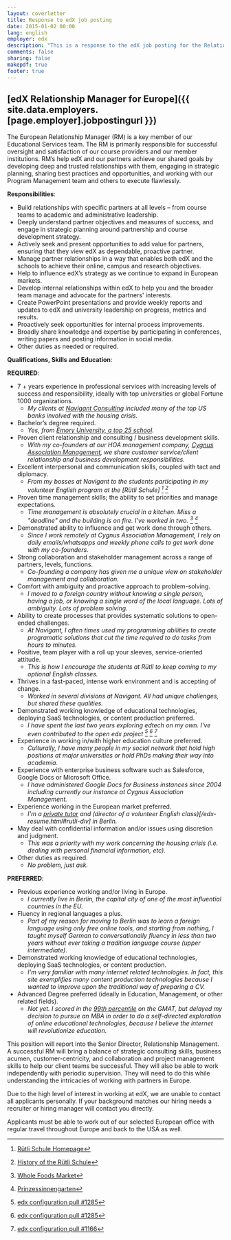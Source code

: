 ```yaml
---
layout: coverletter
title: Response to edX job posting
date: 2015-01-02 00:00
lang: english
employer: edx
description: "This is a response to the edX job posting for the Relationship Manager for Europe (Contract Role)."
comments: false
sharing: false
makepdf: true
footer: true
---
```


## [edX Relationship Manager for Europe]({{ site.data.employers.[page.employer].jobpostingurl }})

The European Relationship Manager (RM) is a key member of our Educational Services team. The RM is primarily responsible for successful oversight and satisfaction of our course providers and our member institutions. RM’s help edX and our partners achieve our shared goals by developing deep and trusted relationships with them, engaging in strategic planning, sharing best practices and opportunities, and working with our Program Management team and others to execute flawlessly.

__Responsibilities__:

- Build relationships with specific partners at all levels – from course teams to academic and administrative leadership.
- Deeply understand partner objectives and measures of success, and engage in strategic planning around partnership and course development strategy.
- Actively seek and present opportunities to add value for partners, ensuring that they view edX as dependable, proactive partner.
- Manage partner relationships in a way that enables both edX and the schools to achieve their online, campus and research objectives.
- Help to influence edX’s strategy as we continue to expand in European markets.
- Develop internal relationships within edX to help you and the broader team manage and advocate for the partners' interests.
- Create PowerPoint presentations and provide weekly reports and updates to edX and university leadership on progress, metrics and results.
- Proactively seek opportunities for internal process improvements.
- Broadly share knowledge and expertise by participating in conferences, writing papers and posting information in social media.
- Other duties as needed or required.

__Qualifications, Skills and Education__:

__REQUIRED__:

- 7 + years experience in professional services with increasing levels of success and responsibility, ideally with top universities or global Fortune 1000 organizations.
  * _My clients at [Navigant Consulting](http://www.navigant.com) included many of the top US banks involved with the housing crisis._ 
- Bachelor’s degree required.  
  * _Yes, from [Emory University, a top 25 school](http://colleges.usnews.rankingsandreviews.com/best-colleges/emory-university-1564)._
- Proven client relationship and consulting / business development skills.
  * _With my co-founders at our HOA management company, [Cygnus Association Management](http://www.cygmgmt.com), we share customer service/client relationship and business development responsibilities._
- Excellent interpersonal and communication skills, coupled with tact and diplomacy.
  * _From my bosses at Navigant to the students participating in my volunteer English program at the [Rütli Schule] [^1] [^2]_
- Proven time management skills; the ability to set priorities and manage expectations.
  * _Time management is absolutely crucial in a kitchen.  Miss a "deadline" and the building is on fire.  I've worked in two. [^3] [^4]_
- Demonstrated ability to influence and get work done through others.
  * _Since I work remotely at Cygnus Association Management, I rely on daily emails/whatsapps and weekly phone calls to get work done with my co-founders._
- Strong collaboration and stakeholder management across a range of partners, levels, functions.
  * _Co-founding a company has given me a unique view on stakeholder management and collaboration._
- Comfort with ambiguity and proactive approach to problem-solving.
  * _I moved to a foreign country without knowing a single person, having a job, or knowing a single word of the local language.  Lots of ambiguity.  Lots of problem solving._
- Ability to create processes that provides systematic solutions to open-ended challenges.
  * _At Navigant, I often times used my programming abilities to create programatic solutions that cut the time required to do tasks from hours to minutes._ 
- Positive, team player with a roll up your sleeves, service-oriented attitude.
  * _This is how I encourage the students at Rütli to keep coming to my optional English classes._
- Thrives in a fast-paced, intense work environment and is accepting of change.
  * _Worked in several divisions at Navigant.  All had unique challenges, but shared these qualities._
- Demonstrated working knowledge of educational technologies, deploying SaaS technologies, or content production preferred.
  * _I have spent the last two years exploring edtech on my own.  I've even contributed to the open edx project [^5] [^6] [^7]_
- Experience in working in/with higher education culture preferred.
  * _Culturally, I have many people in my social network that hold high positions at major universities or hold PhDs making their way into academia._ 
- Experience with enterprise business software such as Salesforce, Google Docs or Microsoft Office.
  * _I have administered Google Docs for Business instances since 2004 including currently our instance at Cygnus Association Management._
- Experience working in the European market preferred.
  * _I'm a [private tutor](/edx-resume.html#privatlehrer-div) and (director of a volunteer English class)[/edx-resume.html#rutli-div] in Berlin._
- May deal with confidential information and/or issues using discretion and judgment.
  * _This was a priority with my work concerning the housing crisis (i.e. dealing with personal financial information, etc)._
- Other duties as required.
  * _No problem, just ask._

__PREFERRED__:

- Previous experience working and/or living in Europe.
  * _I currently live in Berlin, the capital city of one of the most influential countries in the EU._
- Fluency in regional languages a plus.
  * _Part of my reason for moving to Berlin was to learn a foreign language using only free online tools, and starting from nothing, I taught myself German to conversationally fluency in less than two years without ever taking a tradition language course (upper intermediate)._
- Demonstrated working knowledge of educational technologies, deploying SaaS technologies, or content production.
  * _I'm very familiar with many internet related technologies.  In fact, this site exemplifies many content production technologies because I wanted to improve upon the traditional way of preparing a CV._
- Advanced Degree preferred (ideally in Education, Management, or other related fields).
  * _Not yet.  I scored in the [99th percentile](edx-resume.html#gmat) on the GMAT, but delayed my decision to pursue an MBA in order to do a self-directed exploration of online educational technologies, because I believe the internet will revolutionize education._

This position will report into the Senior Director, Relationship Management. A successful RM will bring a balance of strategic consulting skills, business acumen, customer-centricity, and collaboration and project management skills to help our client teams be successful. They will also be able to work independently with periodic supervision. They will need to do this while understanding the intricacies of working with partners in Europe.

Due to the high level of interest in working at edX, we are unable to contact all applicants personally. If your background matches our hiring needs a recruiter or hiring manager will contact you directly.

Applicants must be able to work out of our selected European office with regular travel throughout Europe and back to the USA as well.   

[^1]: [Rütli Schule Homepage](http://campusruetli.de/)  
[^2]: [History of the Rütli Schule](http://en.wikipedia.org/wiki/R%C3%BCtli_School)  
[^3]: [Whole Foods Market](http://www.wholefoodsmarket.com/)  
[^4]: [Prinzessinnengarten](http://prinzessinnengarten.net/)  
[^5]: [edx configuration pull #1285](https://github.com/edx/configuration/pull/1285)  
[^6]: [edx configuration pull #1285](https://github.com/edx/configuration/pull/1286)  
[^7]: [edx configuration pull #1166](https://github.com/edx/configuration/pull/1166)  

